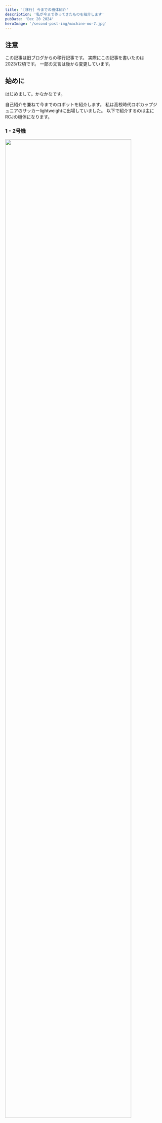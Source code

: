 ```yaml
---
title: '[移行] 今までの機体紹介'
description: '私が今まで作ってきたものを紹介します'
pubDate: 'Dec 20 2024'
heroImage: '/second-post-img/machine-no-7.jpg'
---
```


## 注意
この記事は旧ブログからの移行記事です。
実際にこの記事を書いたのは2023/12頃です。
一部の文言は後から変更しています。

## 始めに
はじめまして。かなかなです。

自己紹介を兼ねて今までのロボットを紹介します。
私は高校時代ロボカップジュニアのサッカーlightweightに出場していました。
以下で紹介するのは主にRCJの機体になります。

### 1・2号機
<img width="90%" src="/public/second-post-img/machine-no-1.jpg">

初めて作ったロボットです。2021年度RCJ埼玉ブロック大会に出しました。

島忠で買った木板を電ノコとベルトサンダーで加工しました。

この機体に使っているモタドラは専用のアプリケーションがあったり、電流などが制限を超えると、自動的にモーターを止めてエラーを送ってくれる優しいコントローラです。
僕らはエラー線を配線してなかったので、何故動かないのかとキレ散らかしていました。

また、IRセンサとジャイロセンサはmodernroboticのモジュールで、I2Cさえできれば読めるので初心者におすすめです。IRセンサは分解能5°で0\~360°の赤外線の距離、角度を、ジャイロセンサは確か分解能1度くらいで同じく0\~360°の姿勢角を出力してくれます。

### 二足歩行(しない)ロボット
<img width="60%" src="/public/second-post-img/machine-humanoid.jpg">

学校で研究テーマを設定し、研究して発表する授業があったので、その題材として作成しました。

フレームはAmazonでセットになってる中華品を買い、電池とマイコンとサーボドライバを載せるところは自分たちで無理やり作りました。

結局RCJと両立できず、このロボットはずっと放置中。

### 3号機
<img width="70%" src="/public/second-post-img/machine-no-3.jpg">

この機体から設計にfusion360を使い始め、軽量化を意識して設計しました。
木のフレームは図面を印刷した紙を重ねて上からドリルで穴を開けたところに、電ノコの刃を通して気合いで肉抜きしていました。

モーターをダイセンからpololu20Dに変更し、3輪から4輪に増やしました。

### 戦車(4号機)
<img width="80%" src="/public/second-post-img/machine-no-4.jpg">

戦車は名前です。
いかついので命名しました。

RCJの練習会に出すつもりだった機体です。
練習会に間に合わせるために、授業時間以外は全部製作に当てていました(楽しかった)。
徹夜して練習会当日の3:00amに作り終え、スイッチをいれた瞬間燃えた時が一番```悟り```に近かったと思っています。

フレームはt1.5のアルミの切削を切断堂さんに、一部の基板はelecrowさんに発注しました。

UIに手をだしたくて、モニターやスイッチも載せるだけ載せていましたが、肝心のプログラムの開発という段階まで進まなかったため、使われませんでした。
このモニターのつけ方自体は気に入っています。

### メッシ・川島(5, 6号機)
<img width="80%" src="/public/second-post-img/machine-no-5.jpg">

このころからプログラムの方でディフェンスとオフェンスを分け始めたため、オフェンスをメッシ、ディフェンスを川島と命名しました。

一番現役期間が長く、一番故障が少なかった機体です。
2022年度のブロック大会に出しました。
大会では準優勝でした。

アルミフレームをt1で発注し直し、基板はすべてプリント基板に変更しました。
また、上部ユニットと下部のユニットの接続はフラットケーブル1本で行い、分解しやすさを意識しました。
全体的にシンプルなハードで、ケーブルも少なくてメンテナンスしやすかったと思います。
また、アルミは艶消しスプレーで黒に塗装することで見た目の統一感をだしました。

大会では基本の回り込みやライン動作に専念しました。
プログラムが大きくなってきたので、きれいに書くにはどうしたらよいのかとか、可読性を上げるにはどう書けばいいのかとか、いろいろ考え始めました(その結果きれいになったわけではない)。

ディフェンスは写真の状態に超音波センサをつけ足して、ゴールの前に留まるようにしていたと思います(ボールが前に数秒間止まったら前進する)。

### Mk-7,8
<img width="80%" src="/public/second-post-img/machine-no-7.jpg">

Mkはマークと読みます。
ガンダムと一緒。

RCJけいはんな2022大会に出した機体です。

5,6号機にカメラ(pixiy)やUIツール(スイッチ, LED, ブザー, LCD)を追加しました。
また、何を思ったかモタドラをG2に変更しました。

特にカメラの追加が大きく、ディフェンスの精度は非常に上がりました。
カメラボックスの見た目は他のチームと差別化できた1つの点だと思います(チームメイトが設計)。

